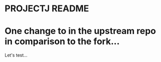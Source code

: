 # PROJECTJ README #

# One change to in the upstream repo in comparison to the fork...
Let's test...
